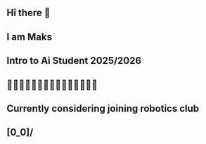 ## Hi there 👋
## I am Maks
## Intro to Ai Student 2025/2026
## 🤖🤖🤖🤖🤖🤖🤖🤖🤖🤖🤖🤖🤖🤖🤖

## Currently considering joining robotics club
## \[0_0]/

<!--
**MaksPrzybyl/MaksPrzybyl** is a ✨ _special_ ✨ repository because its `README.md` (this file) appears on your GitHub profile.

Here are some ideas to get you started:

- 🔭 I’m currently working on ...
- 🌱 I’m currently learning ...
- 👯 I’m looking to collaborate on ...
- 🤔 I’m looking for help with ...
- 💬 Ask me about ...
- 📫 How to reach me: ...
- 😄 Pronouns: ...
- ⚡ Fun fact: ...
-->
